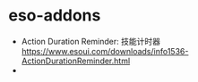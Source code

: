 # eso-addons

- Action Duration Reminder: 技能计时器 https://www.esoui.com/downloads/info1536-ActionDurationReminder.html
- 
